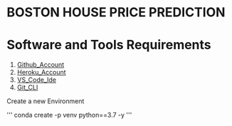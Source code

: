 # BOSTON HOUSE PRICE PREDICTION

# Software and Tools Requirements

1. [Github_Account](https://github.com)
2. [Heroku_Account](https://www.heroku.com)
3. [VS_Code_Ide](https://code.visualstudio.com/)
4. [Git_CLI](https://git-scm.com/)


Create a new Environment

'''
conda create -p venv python==3.7 -y
'''